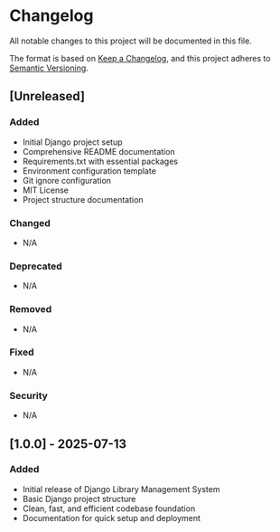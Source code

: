 # Changelog

All notable changes to this project will be documented in this file.

The format is based on [Keep a Changelog](https://keepachangelog.com/en/1.0.0/),
and this project adheres to [Semantic Versioning](https://semver.org/spec/v2.0.0.html).

## [Unreleased]

### Added
- Initial Django project setup
- Comprehensive README documentation
- Requirements.txt with essential packages
- Environment configuration template
- Git ignore configuration
- MIT License
- Project structure documentation

### Changed
- N/A

### Deprecated
- N/A

### Removed
- N/A

### Fixed
- N/A

### Security
- N/A

## [1.0.0] - 2025-07-13

### Added
- Initial release of Django Library Management System
- Basic Django project structure
- Clean, fast, and efficient codebase foundation
- Documentation for quick setup and deployment
